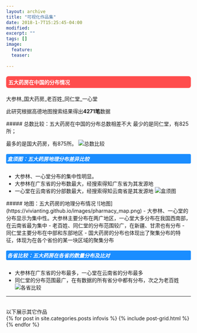 ```yaml
---
layout: archive
title: "可视化作品集"
date: 2018-1-7T15:25:45-04:00
modified:
excerpt: ""
tags: []
image: 
  feature:
  teaser:
  
---
```

<style>
h4{background: #ff4d4d; color:white; border-radius:6px; padding:6px;}
h5{background: #1a8dff; color:white; border-radius:3px; padding:3px;}
</style>

<h4>五大药房在中国的分布情况</h4>
大参林_国大药房_老百姓_同仁堂_一心堂

此研究根据高德地图搜索结果得出<b>4271笔</b>数据

<div class="row">
<div class="col-sm-4" markdown="1"><!-- left -->
##### 总数比较：五大药房在中国的分布总数相差不大
最少的是同仁堂，有825所；

最多的是国大药房，有875所。
![总数比较](https://vivianting.github.io/images/pharmacy_2.png)

##### 盒须图：五大药房地理分布差异比较
- 大参林、一心堂分布的集中性明显。
- 大参林在广东省的分布数最大，经搜索得知广东省为其发源地
- 一心堂在云南省的分部数最大，经搜索得知云南省是其发源地 
![盒须图](https://vivianting.github.io/images/pharmacy_box.png)

</div>


<div class="col-sm-9" markdown="1" ><!-- right -->
##### 地图：五大药房的地理分布情况
![地图](https://vivianting.github.io/images/pharmacy_map.png)
- 大参林、一心堂的分布显示为集中性。大参林主要分布在两广地区，一心堂大多分布在我国西南部，在云南省最为集中
- 老百姓、同仁堂的分布范围较广，在新疆、甘肃也有分布
- 同仁堂主要分布在中部和东部地区
- 国大药房的分布也体现出了聚集分布的特征，体现为在各个省份的某一块区域的聚集分布


##### 各省比较：五大药房在各省的数量分布及比对
- 大参林在广东省的分布最多，一心堂在云南省的分布最多
- 同仁堂的分布范围最广，在有数据的所有省分中都有分布，次之为老百姓
![各省比较](https://vivianting.github.io/images/pharmacy_1.png)
</div> 




<hr>

<br/>
以下展示其它作品

<div class="tiles">
{% for post in site.categories.posts infovis %}
  {% include post-grid.html %}
{% endfor %}
</div>